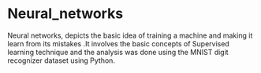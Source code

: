 # Neural_networks
Neural networks, depicts the basic idea of training a machine and making it learn from its mistakes .It involves the basic concepts of Supervised learning technique and the analysis was done using the MNIST digit recognizer dataset using Python.
